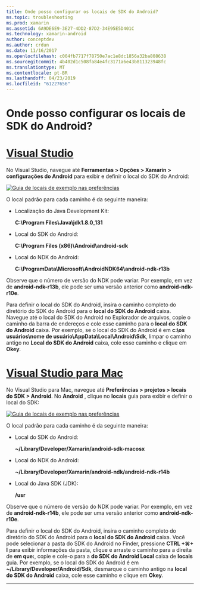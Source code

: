 ```yaml
---
title: Onde posso configurar os locais de SDK do Android?
ms.topic: troubleshooting
ms.prod: xamarin
ms.assetid: 6A9DE6E9-3E27-4DD2-87D2-34E95E5D401C
ms.technology: xamarin-android
author: conceptdev
ms.author: crdun
ms.date: 11/16/2017
ms.openlocfilehash: c004fb7717f78750e7ac1e8dc1856a32ba808638
ms.sourcegitcommit: 4b402d1c508fa84e4fc3171a6e43b811323948fc
ms.translationtype: MT
ms.contentlocale: pt-BR
ms.lasthandoff: 04/23/2019
ms.locfileid: "61227656"
---
```

# <a name="where-can-i-set-my-android-sdk-locations"></a>Onde posso configurar os locais de SDK do Android?

# <a name="visual-studiotabwindows"></a>[Visual Studio](#tab/windows)

No Visual Studio, navegue até **Ferramentas > Opções > Xamarin > configurações do Android** para exibir e definir o local do SDK do Android:

[![Guia de locais de exemplo nas preferências](android-sdk-location-images/win/01-locations-sml.png)](android-sdk-location-images/win/01-locations.png#lightbox)

O local padrão para cada caminho é da seguinte maneira:

- Localização do Java Development Kit: 

    **C:\\Program Files\\Java\\jdk1.8.0_131**

- Local do SDK do Android: 

    **C:\\Program Files (x86)\\Android\\android-sdk**

- Local do NDK do Android: 

    **C:\\ProgramData\\Microsoft\\AndroidNDK64\\android-ndk-r13b**

Observe que o número de versão do NDK pode variar. Por exemplo, em vez de **android-ndk-r13b**, ele pode ser uma versão anterior como **android-ndk-r10e**.

Para definir o local do SDK do Android, insira o caminho completo do diretório do SDK do Android para o **local do SDK do Android** caixa. Navegue até o local do SDK do Android no Explorador de arquivos, copie o caminho da barra de endereços e cole esse caminho para o **local do SDK do Android** caixa.
Por exemplo, se o local do SDK do Android é em **c:\\os usuários\\nome de usuário\\AppData\\Local\\Android\\Sdk**, limpar o caminho antigo no  **Local do SDK do Android** caixa, cole esse caminho e clique em **Okey**.

# <a name="visual-studio-for-mactabmacos"></a>[Visual Studio para Mac](#tab/macos)

No Visual Studio para Mac, navegue até **Preferências > projetos > locais do SDK > Android**. No **Android** , clique no **locais** guia para exibir e definir o local do SDK:

[![Guia de locais de exemplo nas preferências](android-sdk-location-images/mac/01-locations-sml.png)](android-sdk-location-images/mac/01-locations.png#lightbox)

O local padrão para cada caminho é da seguinte maneira:

- Local do SDK do Android: 

    **~/Library/Developer/Xamarin/android-sdk-macosx**

- Local do NDK do Android: 

    **~/Library/Developer/Xamarin/android-ndk/android-ndk-r14b**

- Local do Java SDK (JDK): 

    **/usr**

Observe que o número de versão do NDK pode variar. Por exemplo, em vez de **android-ndk-r14b**, ele pode ser uma versão anterior como **android-ndk-r10e**.

Para definir o local do SDK do Android, insira o caminho completo do diretório do SDK do Android para o **local do SDK do Android** caixa. Você pode selecionar a pasta do SDK do Android no Finder, pressione **CTRL +&#8984;+ I** para exibir informações da pasta, clique e arraste o caminho para a direita de **em que:**, copie e cole-o para a **do SDK do Android Local** caixa de **locais** guia. Por exemplo, se o local do SDK do Android é em **~/Library/Developer/Android/Sdk**, desmarque o caminho antigo na **local do SDK do Android** caixa, cole esse caminho e clique em **Okey**.

-----
